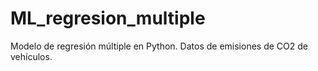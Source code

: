 # ML_regresion_multiple
Modelo de regresión múltiple en Python. Datos de emisiones de CO2 de vehículos. 
